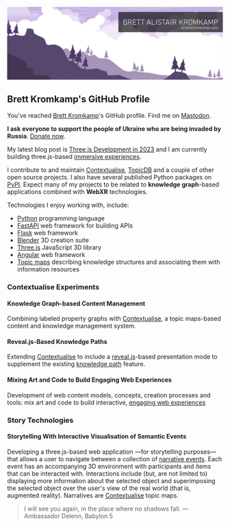 ![Brett Kromkamp - brettkromkamp.com](https://github.com/brettkromkamp/brettkromkamp/blob/master/resources/banner2.png)

## Brett Kromkamp's GitHub Profile

You've reached [Brett Kromkamp](https://brettkromkamp.com/)'s GitHub profile. Find me on [Mastodon](https://indieweb.social/@brettkromkamp).

**I ask everyone to support the people of Ukraine who are being invaded by Russia**. [Donate now](https://supportukrainenow.org/).

My latest blog post is [Three.js Development in 2023](https://brettkromkamp.com/posts/three-js-development-in-2023/) and I am currently building three.js-based [immersive experiences](https://brettkromkamp.com/page/immersive-experiences/).

I contribute to and maintain [Contextualise](https://github.com/brettkromkamp/contextualise), [TopicDB](https://github.com/brettkromkamp/topic-db) and a couple of other open source projects. I also have several published Python packages on [PyPI](https://pypi.org/user/brettkromkamp/). Expect many of my projects to be related to __knowledge graph__-based applications combined with __WebXR__ technologies.

Technologies I enjoy working with, include:

* [Python](https://www.python.org/) programming language
* [FastAPI](https://fastapi.tiangolo.com/) web framework for building APIs
* [Flask](https://flask.palletsprojects.com/en/2.2.x/) web framework
* [Blender](https://www.blender.org/) 3D creation suite
* [Three.js](https://threejs.org/) JavaScript 3D library
* [Angular](https://angular.dev/overview) web framework
* [Topic maps](https://ontopia.net/topicmaps/materials/tao.html) describing knowledge structures and associating them with information resources

### Contextualise Experiments

#### Knowledge Graph-based Content Management

Combining labeled property graphs with [Contextualise](https://contextualise.dev/), a topic maps-based content and knowledge management system. 

#### Reveal.js-Based Knowledge Paths

Extending [Contextualise](https://contextualise.dev/) to include a [reveal.js](https://revealjs.com/)-based presentation mode to supplement the existing [knowledge path](https://brettkromkamp.com/posts/knowledge-paths/) feature.

#### Mixing Art and Code to Build Engaging Web Experiences

Development of web content models, concepts, creation processes and tools: mix art and code to build interactive, [engaging web experiences](https://brettkromkamp.com/posts/engaging-web-experiences/)

### Story Technologies

#### Storytelling With Interactive Visualisation of Semantic Events

Developing a three.js-based web application &mdash;for storytelling purposes&mdash; that allows a user to navigate between a collection of [narrative events](https://brettkromkamp.com/posts/narrative-events/). Each event has an accompanying 3D environment with participants and items that can be interacted with. Interactions include (but, are not limited to) displaying more information about the selected object and superimposing the selected object over the user's view of the real world (that is, augmented reality). Narratives are [Contextualise](https://contextualise.dev/) topic maps.

> I will see you again, in the place where no shadows fall. &mdash; Ambassador Delenn, Babylon 5
